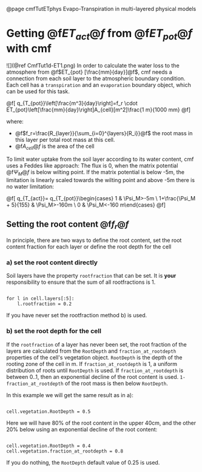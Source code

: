 @page cmfTutETphys Evapo-Transpiration in multi-layered physical models


# Getting @f$ET_{act}@f$ from @f$ET_{pot}@f$ with cmf
![](@ref CmfTut1d-ET1.png)
In order to calculate the water loss to the atmosphere from @f$ET_{pot} [\frac{mm}{day}]@f$, 
cmf needs a connection from each soil layer to the atmospheric boundary condition. Each cell
has a `transpiration` and an `evaporation` boundary object, which can be used for this task.

@f[
q_{T_{pot}}\left[\frac{m^3}{day}\right]=f_r \cdot ET_{pot}\left[\frac{mm}{day}\right]A_{cell}[m^2]\frac{1 m}{1000 mm}
@f]

where: 
- @f$f_r=\frac{R_{layer}}{\sum_{i=0}^{layers}{R_i}}@f$ the root mass 
  in this layer per total root mass at this cell. 
- @f$A_{cell}@f$ is the area of the cell

To limit water uptake from the soil layer according to its water
content, cmf uses a Feddes like approach: The flux is 0, when the matrix
potential @f$\Psi_M@f$ is below wilting point. If the matrix potential
is below -5m, the limitation is linearly scaled towards the wilting
point and above -5m there is no water limitation:


@f[
q_{T_{act}}= q_{T_{pot}}\begin{cases} 1 & \Psi_M>-5m \\ 1+\frac{\Psi_M + 5}{155} & \Psi_M>-160m \\ 0 & \Psi_M<-160 m\end{cases}
@f]


## Setting the root content @f$f_r@f$

In principle, there are two ways to define the root content, set the
root content fraction for each layer or define the root depth for the
cell

### a) set the root content directly

Soil layers have the property `rootfraction` that can be set. It is
__your__ responsibility to ensure that the sum of all rootfractions is
1.

~~~~~~~~~~~~~{.py}

for l in cell.layers[:5]:
    l.rootfraction = 0.2
~~~~~~~~~~~~~

If you have never set the rootfraction method b) is used.

### b) set the root depth for the cell

If the `rootfraction` of a layer has never been set, the root fraction
of the layers are calculated from the `RootDepth` and
`fraction_at_rootdepth` properties of the cell's vegetation object.
`RootDepth` is the depth of the rooting zone of the cell in m. If
`fraction_at_rootdepth` is 1, a uniform distribution of roots until
`RootDepth` is used. If `fraction_at_rootdepth` is between 0..1,
then an exponential decline of the root content is used.
`1-fraction_at_rootdepth` of the root mass is then below
`RootDepth`.

In this example we will get the same result as in a):

~~~~~~~~~~~~~{.py}

cell.vegetation.RootDepth = 0.5
~~~~~~~~~~~~~

Here we will have 80% of the root content in the upper 40cm, and the
other 20% below using an exponential decline of the root content:

~~~~~~~~~~~~~{.py}

cell.vegetation.RootDepth = 0.4
cell.vegetation.fraction_at_rootdepth = 0.8
~~~~~~~~~~~~~

If you do nothing, the `RootDepth` default value of 0.25 is used.

